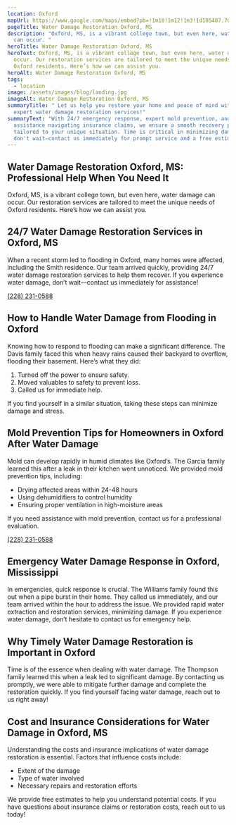 ```yaml
---
location: Oxford
mapUrl: https://www.google.com/maps/embed?pb=!1m18!1m12!1m3!1d105407.70768472727!2d-89.61820852887553!3d34.350710575982816!2m3!1f0!2f0!3f0!3m2!1i1024!2i768!4f13.1!3m3!1m2!1s0x88807b6ff0a7a1d9%3A0x76e49b3232dbaf1d!2sOxford%2C%20MS%2038655%2C%20USA!5e0!3m2!1sen!2sph!4v1728888921681!5m2!1sen!2sph
pageTitle: Water Damage Restoration Oxford, MS
description: "Oxford, MS, is a vibrant college town, but even here, water damage
  can occur. "
heroTitle: Water Damage Restoration Oxford, MS
heroText: Oxford, MS, is a vibrant college town, but even here, water damage can
  occur. Our restoration services are tailored to meet the unique needs of
  Oxford residents. Here’s how we can assist you.
heroAlt: Water Damage Restoration Oxford, MS
tags:
  - location
image: /assets/images/blog/landing.jpg
imageAlt: Water Damage Restoration Oxford, MS
summaryTitle: " Let us help you restore your home and peace of mind with our
  expert water damage restoration services!"
summaryText: "With 24/7 emergency response, expert mold prevention, and
  assistance navigating insurance claims, we ensure a smooth recovery process
  tailored to your unique situation. Time is critical in minimizing damage, so
  don't wait—contact us immediately for prompt service and a free estimate. "
---
```

## Water Damage Restoration Oxford, MS: Professional Help When You Need It

Oxford, MS, is a vibrant college town, but even here, water damage can occur. Our restoration services are tailored to meet the unique needs of Oxford residents. Here’s how we can assist you.

## 24/7 Water Damage Restoration Services in Oxford, MS

When a recent storm led to flooding in Oxford, many homes were affected, including the Smith residence. Our team arrived quickly, providing 24/7 water damage restoration services to help them recover. If you experience water damage, don’t wait—contact us immediately for assistance!

[(228) 231-0588](tel:2282310588)

## How to Handle Water Damage from Flooding in Oxford

Knowing how to respond to flooding can make a significant difference. The Davis family faced this when heavy rains caused their backyard to overflow, flooding their basement. Here’s what they did:

1. Turned off the power to ensure safety.
2. Moved valuables to safety to prevent loss.
3. Called us for immediate help.

If you find yourself in a similar situation, taking these steps can minimize damage and stress.

## Mold Prevention Tips for Homeowners in Oxford After Water Damage

Mold can develop rapidly in humid climates like Oxford’s. The Garcia family learned this after a leak in their kitchen went unnoticed. We provided mold prevention tips, including:

* Drying affected areas within 24-48 hours
* Using dehumidifiers to control humidity
* Ensuring proper ventilation in high-moisture areas

If you need assistance with mold prevention, contact us for a professional evaluation.

[(228) 231-0588](tel:2282310588)

## Emergency Water Damage Response in Oxford, Mississippi

In emergencies, quick response is crucial. The Williams family found this out when a pipe burst in their home. They called us immediately, and our team arrived within the hour to address the issue. We provided rapid water extraction and restoration services, minimizing damage. If you experience water damage, don’t hesitate to contact us for emergency help.

## Why Timely Water Damage Restoration is Important in Oxford

Time is of the essence when dealing with water damage. The Thompson family learned this when a leak led to significant damage. By contacting us promptly, we were able to mitigate further damage and complete the restoration quickly. If you find yourself facing water damage, reach out to us right away!

## Cost and Insurance Considerations for Water Damage in Oxford, MS

Understanding the costs and insurance implications of water damage restoration is essential. Factors that influence costs include:

* Extent of the damage
* Type of water involved
* Necessary repairs and restoration efforts

We provide free estimates to help you understand potential costs. If you have questions about insurance claims or restoration costs, reach out to us today!
